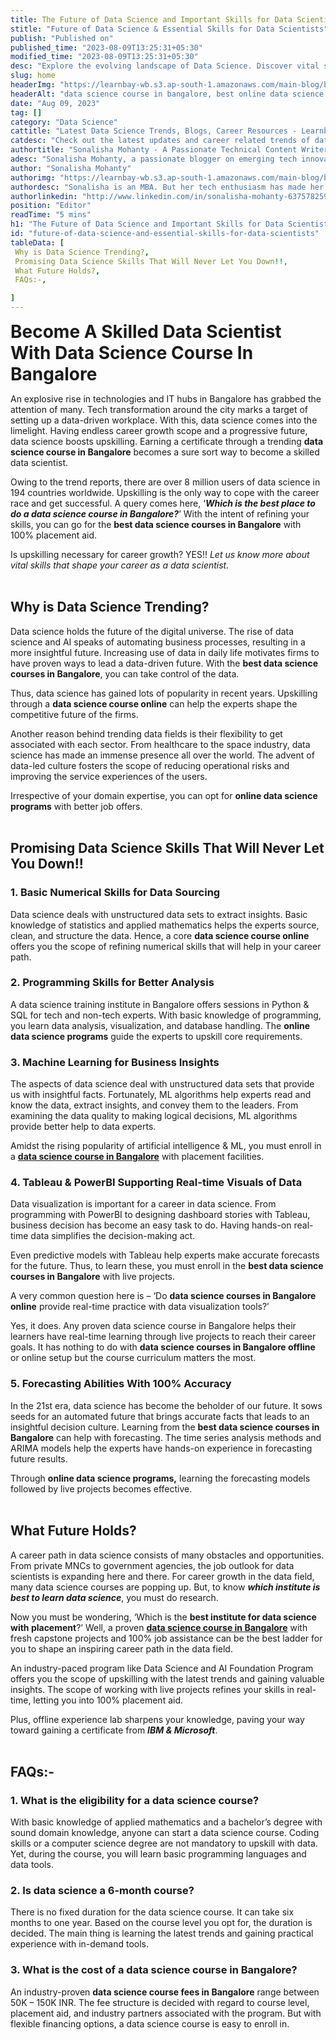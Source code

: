 ```yaml
---
title: The Future of Data Science and Important Skills for Data Scientists
stitle: "Future of Data Science & Essential Skills for Data Scientists"
publish: "Published on"
published_time: "2023-08-09T13:25:31+05:30"
modified_time: "2023-08-09T13:25:31+05:30"
desc: "Explore the evolving landscape of Data Science. Discover vital skills every Data Scientist needs for success in an increasingly data-driven world. Stay ahead in this dynamic field."
slug: home
headerImg: "https://learnbay-wb.s3.ap-south-1.amazonaws.com/main-blog/blog/sssd-1.png"
headerAlt: "data science course in bangalore, best online data science courses, online data science programs"
date: "Aug 09, 2023"
tag: []
category: "Data Science"
cattitle: "Latest Data Science Trends, Blogs, Career Resources - Learnbay Blogs"
catdesc: "Check out the latest updates and career related trends of data science and business analytics here inside the Learnbay's data science blogs."
authortitle: "Sonalisha Mohanty - A Passionate Technical Content Writer at Learnbay"
adesc: "Sonalisha Mohanty, a passionate blogger on emerging tech innovations and keen interest in data management has attracted her to blogging."
author: "Sonalisha Mohanty"
authorimg: "https://learnbay-wb.s3.ap-south-1.amazonaws.com/main-blog/blog/sonalisha.webp"
authordesc: "Sonalisha is an MBA. But her tech enthusiasm has made her a passionate blogger on emerging tech innovations. Her keen interest in trending technologies and data management has attracted her to blogging and learning emerging innovations."
authorlinkedin: "http://www.linkedin.com/in/sonalisha-mohanty-637578259"
position: "Editor"
readTime: "5 mins"
h1: "The Future of Data Science and Important Skills for Data Scientists"
id: "future-of-data-science-and-essential-skills-for-data-scientists"
tableData: [
 Why is Data Science Trending?, 
 Promising Data Science Skills That Will Never Let You Down!!, 
 What Future Holds?,   
 FAQs:-,

]
---
```


<span style=" font-weight:bold; font-size:28px">Become A Skilled Data Scientist With Data Science Course In Bangalore</span><br/>

An explosive rise in technologies and IT hubs in Bangalore has grabbed the attention of many. Tech transformation around the city marks a target of setting up a data-driven workplace. With this, data science comes into the limelight. Having endless career growth scope and a progressive future, data science boosts upskilling. Earning a certificate through a trending <b>data science course in Bangalore</b> becomes a sure sort way to become a skilled data scientist.<br/>

Owing to the trend reports, there are over 8 million users of data science in 194 countries worldwide. Upskilling is the only way to cope with the career race and get successful. A query comes here, ‘<b>_Which is the best place to do a data science course in Bangalore?_</b>’ With the intent of refining your skills, you can go for the <b>best data science courses in Bangalore</b> with 100% placement aid.<br/>

Is upskilling necessary for career growth? YES!! _Let us know more about vital skills that shape your career as a data scientist._<br/><br/>

## Why is Data Science Trending?

Data science holds the future of the digital universe. The rise of data science and AI speaks of automating business processes, resulting in a more insightful future. Increasing use of data in daily life motivates firms to have proven ways to lead a data-driven future. With the <b>best data science courses in Bangalore</b>, you can take control of the data.<br/>

Thus, data science has gained lots of popularity in recent years. Upskilling through a <b>data science course online</b> can help the experts shape the competitive future of the firms.<br/>

Another reason behind trending data fields is their flexibility to get associated with each sector. From healthcare to the space industry, data science has made an immense presence all over the world. The advent of data-led culture fosters the scope of reducing operational risks and improving the service experiences of the users.<br/>

Irrespective of your domain expertise, you can opt for <b>online data science programs</b> with better job offers.<br/><br/>

## Promising Data Science Skills That Will Never Let You Down!!<br/> 

### 1. Basic Numerical Skills for Data Sourcing

Data science deals with unstructured data sets to extract insights. Basic knowledge of statistics and applied mathematics helps the experts source, clean, and structure the data. Hence, a core <b>data science course online</b> offers you the scope of refining numerical skills that will help in your career path.<br/>

### 2. Programming Skills for Better Analysis

A data science training institute in Bangalore offers sessions in Python & SQL for tech and non-tech experts. With basic knowledge of programming, you learn data analysis, visualization, and database handling. The <b>online data science programs</b> guide the experts to upskill core requirements.<br/>

### 3. Machine Learning for Business Insights

The aspects of data science deal with unstructured data sets that provide us with insightful facts. Fortunately, ML algorithms help experts read and know the data, extract insights, and convey them to the leaders. From examining the data quality to making logical decisions, ML algorithms provide better help to data experts.<br/>

Amidst the rising popularity of artificial intelligence & ML, you must enroll in a <b><a href="https://www.learnbay.co/data-science-course-training-in-bangalore" target="_blank">data science course in Bangalore</a></b> with placement facilities.<br/>

### 4. Tableau & PowerBI Supporting Real-time Visuals of Data

Data visualization is important for a career in data science. From programming with PowerBI to designing dashboard stories with Tableau, business decision has become an easy task to do. Having hands-on real-time data simplifies the decision-making act.<br/>

Even predictive models with Tableau help experts make accurate forecasts for the future. Thus, to learn these, you must enroll in the <b>best data science courses in Bangalore</b> with live projects.<br/>

A very common question here is – ‘Do <b>data science courses in Bangalore online</b> provide real-time practice with data visualization tools?’<br/>

Yes, it does. Any proven data science course in Bangalore helps their learners have real-time learning through live projects to reach their career goals. It has nothing to do with <b>data science courses in Bangalore offline</b> or online setup but the course curriculum matters the most.<br/>

### 5. Forecasting Abilities With 100% Accuracy

In the 21st era, data science has become the beholder of our future. It sows seeds for an automated future that brings accurate facts that leads to an insightful decision culture. Learning from the <b>best data science courses in Bangalore</b> can help with forecasting. The time series analysis methods and ARIMA models help the experts have hands-on experience in forecasting future results.<br/>

Through <b>online data science programs,</b> learning the forecasting models followed by live projects becomes effective.<br/><br/>

## What Future Holds?  

A career path in data science consists of many obstacles and opportunities. From private MNCs to government agencies, the job outlook for data scientists is expanding here and there. For career growth in the data field, many data science courses are popping up. But, to know <b>_which institute is best to learn data science_</b>, you must do research.<br/>

Now you must be wondering, ‘Which is the <b>best institute for data science with placement</b>?’ Well, a proven <b><a href="https://www.learnbay.co/data-science-course-training-in-bangalore" target="_blank">data science course in Bangalore</a></b> with fresh capstone projects and 100% job assistance can be the best ladder for you to shape an inspiring career path in the data field.<br/>

An industry-paced program like Data Science and AI Foundation Program offers you the scope of upskilling with the latest trends and gaining valuable insights. The scope of working with live projects refines your skills in real-time, letting you into 100% placement aid.<br/>

Plus, offline experience lab sharpens your knowledge, paving your way toward gaining a certificate from <b>_IBM & Microsoft_</b>.<br/><br/>

## FAQs:- 

### 1. What is the eligibility for a data science course?

With basic knowledge of applied mathematics and a bachelor’s degree with sound domain knowledge, anyone can start a data science course. Coding skills or a computer science degree are not mandatory to upskill with data. Yet, during the course, you will learn basic programming languages and data tools.<br/>

### 2.  Is data science a 6-month course?

There is no fixed duration for the data science course. It can take six months to one year. Based on the course level you opt for, the duration is decided. The main thing is learning the latest trends and gaining practical experience with in-demand tools.<br/>

### 3. What is the cost of a data science course in Bangalore?

An industry-proven <b>data science course fees in Bangalore</b> range between 50K – 150K INR. The fee structure is decided with regard to course level, placement aid, and industry partners associated with the program. But with flexible financing options, a data science course is easy to enroll in.
